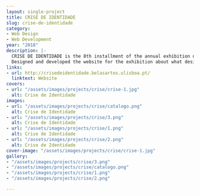 ```yaml
---
layout: single-project
title: CRISE DE IDENTIDADE
slug: crise-de-identidade
category:
- Web Design
- Web Development
year: "2018"
description: |-
  CRISE DE IDENTIDADE is the 8th installment of the annual exhibition of the Communication Design B.A. graduates of the Faculty of Fine-Arts of the University of Lisbon.
  Designed and developed the website for the exhibition about what design means in this generation, alongside six other finalists of the course.
links:
- url: http://crisedeidentidade.belasartes.ulisboa.pt/
  linktext: Website
covers:
- url: "/assets/images/projects/crise/crise-1.jpg"
  alt: Crise de Identidade
images:
- url: "/assets/images/projects/crise/catalogo.png"
  alt: Crise de Identidade
- url: "/assets/images/projects/crise/3.png"
  alt: Crise de Identidade
- url: "/assets/images/projects/crise/1.png"
  alt: Crise de Identidade
- url: "/assets/images/projects/crise/2.png"
  alt: Crise de Identidade
cover-image: "/assets/images/projects/crise/crise-1.jpg"
gallery:
- "/assets/images/projects/crise/3.png"
- "/assets/images/projects/crise/catalogo.png"
- "/assets/images/projects/crise/1.png"
- "/assets/images/projects/crise/2.png"

---
```

